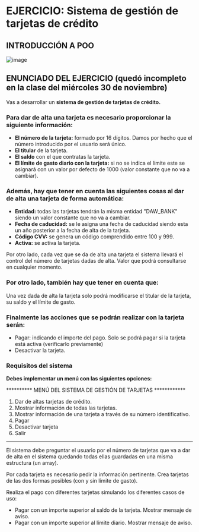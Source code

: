 # EJERCICIO: Sistema de gestión de tarjetas de crédito

## INTRODUCCIÓN A POO

![image](https://user-images.githubusercontent.com/91023374/198006016-c673110b-ce5e-40fb-a8a1-3e5bbdf66498.png)


## ENUNCIADO DEL EJERCICIO (quedó incompleto en la clase del miércoles 30 de noviembre)

Vas a desarrollar un **sistema de gestión de tarjetas de crédito.** 

### Para dar de alta una tarjeta es necesario proporcionar la siguiente información:

- **El número de la tarjeta:** formado por 16 dígitos. Damos por hecho que el número introducido por el usuario será único.
- **El titular** de la tarjeta.
- **El saldo** con el que contratas la tarjeta.
- **El límite de gasto diario con la tarjeta:** si no se indica el límite este se asignará con un valor por defecto de 1000 (valor constante que no va a cambiar).

### Además, hay que tener en cuenta las siguientes cosas al dar de alta una tarjeta de forma automática:

- **Entidad:** todas las tarjetas tendrán la misma entidad "DAW_BANK" siendo un valor constante que no va a cambiar.
- **Fecha de caducidad:** se le asigna una fecha de caducidad siendo esta un año posterior a la fecha de alta de la tarjeta.
- **Código CVV:**  se genera un código comprendido entre 100 y 999.
- **Activa:** se activa la tarjeta.

Por otro lado, cada vez que se da de alta una tarjeta el sistema llevará el control del número de tarjetas dadas de alta. Valor que podrá consultarse en cualquier momento.

### Por otro lado, también hay que tener en cuenta que:

Una vez dada de alta la tarjeta solo podrá modificarse el titular de la tarjeta, su saldo y el límite de gasto.

### Finalmente las acciones que se podrán realizar con la tarjeta serán:

- Pagar: indicando el importe del pago. Solo se podrá pagar si la tarjeta está activa (verificarlo previamente)
- Desactivar la tarjeta.


### Requisitos del sistema

**Debes implementar un menú con las siguientes opciones:**

********** MENÚ DEL SISTEMA DE GESTIÓN DE TARJETAS ************
1. Dar de altas tarjetas de crédito.
2. Mostrar información de todas las tarjetas.
3. Mostrar información de una tarjeta a través de su número identificativo.
4. Pagar
5. Desactivar tarjeta
6. Salir

**************************************************************

El sistema debe preguntar el usuario por el número de tarjetas que va a dar de alta en el sistema quedando todas ellas guardadas en una misma estructura (un array).

Por cada tarjeta es necesario pedir la información pertinente. Crea tarjetas de las dos formas posibles (con y sin límite de gasto).

Realiza el pago con diferentes tarjetas simulando los diferentes casos de uso:
- Pagar con un importe superior al saldo de la tarjeta. Mostrar mensaje de aviso.
- Pagar con un importe superior al límite diario. Mostrar mensaje de aviso.
